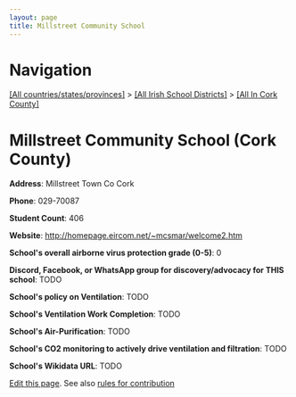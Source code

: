```yaml
---
layout: page
title: Millstreet Community School
---
```

# Navigation

[[All countries/states/provinces]](../../..) > [[All Irish School Districts]](../..) > [[All In Cork County]](..)

# Millstreet Community School (Cork County)

**Address**: Millstreet Town Co Cork

**Phone**: 029-70087

**Student Count**: 406

**Website**: <http://homepage.eircom.net/~mcsmar/welcome2.htm>

**School's overall airborne virus protection grade (0-5)**: 0

**Discord, Facebook, or WhatsApp group for discovery/advocacy for THIS school**: TODO

**School's policy on Ventilation**: TODO

**School's Ventilation Work Completion**: TODO

**School's Air-Purification**: TODO

**School's CO2 monitoring to actively drive ventilation and filtration**: TODO

**School's Wikidata URL**: TODO


[Edit this page](https://github.com/ventilate-schools/Ireland/edit/main/./Cork_County/Millstreet_Community_School.md). See also [rules for contribution](../../../contribution-rules/)